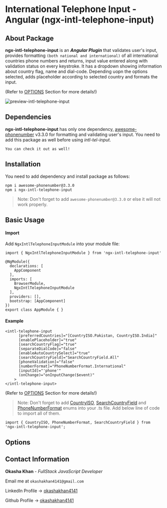 # International Telephone Input - Angular (ngx-intl-telephone-input)

## About Package

**ngx-intl-telephone-input** is an **_Angular Plugin_** that validates user's input, provides formatting `(both national and international)` of all international countries phone numbers and returns, input value entered along with validation status on every keystroke. It has a dropdown showing information about country flag, name and dial-code. Depending uopn the options selected, adds placeholder according to selected country and formats the input.

(Refer to [OPTIONS](https://github.com/okashakhan4141/ngx-intel-telephone-input/blob/master/projects/ngx-intl-telephone-input/README.md#options) Section for more details!)

![preview-intl-telephone-input](https://user-images.githubusercontent.com/71649242/190262842-94e5d702-e519-470d-818c-b08172ea8ee5.PNG)

## Dependencies

**ngx-intl-telephone-input** has only one dependency, [awesome-phonenumber](https://www.npmjs.com/package/awesome-phonenumber) v3.3.0 for formatting and validating user's input. You need to add this package as well before using _intl-tel-input_.

`You can check it out as well!`

## Installation

You need to add dependency and install package as follows:

```
npm i awesome-phonenumber@3.3.0
npm i ngx-intl-telephone-input
```

> Note: Don't forget to add `awesome-phonenumber@3.3.0` or else it will not work properly.

## Basic Usage

#### Import

Add `NgxIntlTelephoneInputModule` into your module file:

```
import { NgxIntlTelephoneInputModule } from 'ngx-intl-telephone-input'
```

```
@NgModule({
  declarations: [
    AppComponent
  ],
  imports: [
    BrowserModule,
    NgxIntlTelephoneInputModule
  ],
  providers: [],
  bootstrap: [AppComponent]
})
export class AppModule { }
```

#### Example

```
<intl-telephone-input
      [preferredCountries]="[CountryISO.Pakistan, CountryISO.India]"
      [enablePlaceholder]="true"
      [searchCountryFlag]="true"
      [separateDialCode]="false"
      [enableAutoCountrySelect]="true"
      [searchCountryField]="SearchCountryField.All"
      [phoneValidation]="false"
      [numberFormat]="PhoneNumberFormat.International"
      [inputId]="'phone'"
      (onChange)="onInputChange($event)"
    >
</intl-telephone-input>
```

(Refer to [OPTIONS](https://github.com/okashakhan4141/ngx-intel-telephone-input/blob/master/projects/ngx-intl-telephone-input/README.md#options) Section for more details!)

> Note: Don't forget to add [CountryISO](https://github.com/okashakhan4141/ngx-intel-telephone-input/blob/master/projects/ngx-intl-telephone-input/src/data/country-iso.enum.ts), [SearchCountryField](https://github.com/okashakhan4141/ngx-intel-telephone-input/blob/master/projects/ngx-intl-telephone-input/src/data/searchCountryField.enum.ts) and [PhoneNumberFormat](https://github.com/okashakhan4141/ngx-intel-telephone-input/blob/master/projects/ngx-intl-telephone-input/src/data/phoneNumberFormat.enum.ts) enums into your .ts file. Add below line of code to import all of them.

```
import { CountryISO, PhoneNumberFormat, SearchCountryField } from 'ngx-intl-telephone-input';
```

## Options

## Contact Information

**Okasha Khan** - _FullStack JavaScript Developer_

Email me at `okashakhan4141@gmail.com`

LinkedIn Profile -> [okashakhan4141](https://www.linkedin.com/in/okashakhan4141)

Github Profile -> [okashakhan4141](https://github.com/okashakhan4141)
